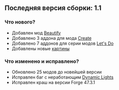 ## Последняя версия сборки: 1.1
### Что нового?
- Добавлен мод [Beautify](https://www.curseforge.com/minecraft/mc-mods/beautify-refabricated)
- Добавлено 3 аддона для мода [Create](https://createmod.net/)
- Добавлено 7 аддонов для серии модов [Let's Do](https://www.curseforge.com/minecraft/mc-mods/do-api)
- Добавлены новые [картины](https://modrinth.com/mod/dark-paintings)
### Что изменено и исправлено?
- Обновлено 25 модов до новейшей версии
- Исправлен баг с неработающим [Dynamic Lights](https://modrinth.com/mod/ryoamiclights)
- Исправлен краш на версии Forge 47.3.1
